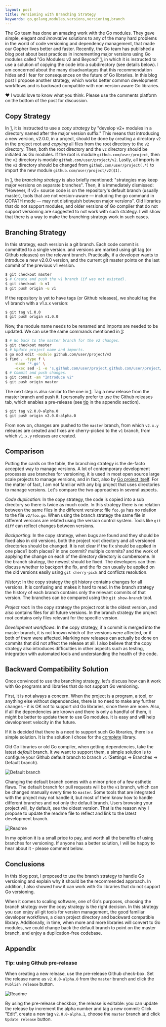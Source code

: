 ```yaml
---
layout: post
title: Versioning‌ ‌with‌ ‌Branching‌ ‌Strategy‌
keywords: go,golang,modules,versions,versioning,branch
---
```


The Go team has done an amazing work with the Go modules. They gave simple, elegant *and innovative* solutions to any of the many hard problems in the world of code versioning and dependency management, that made our Gopher lives better and faster. Recently, the Go team has published a blog post about best practices in incrementing major versions using Go modules called "Go Modules: v2 and Beyond" [1][1], in which it is instructed to use a solution of copying the code into a subdirectory (see details below). I am concerned about the many disadvantages that this recommendation hides and I fear for consequences on the future of Go libraries. In this blog post I propose another strategy, which works better common development workflows and is backward compatible with non version aware Go libraries.


:heart: I would love to know what you think. Please use the comments platform on the bottom of the post for discussion.

## Copy Strategy

In [1][1], it is instructed to use a *copy strategy* by "develop v2+ modules in a directory named after the major version suffix." This means that introducing a new version, v2.0.0, in a project, should be done by creating a directory `v2` in the project root and *copying* all files from the root directory to the `v2` directory. Then, both the root directory and the `v2` directory should be initiated as Go modules. If the root is module `github.com/user/project`, then the `v2` directory is module `github.com/user/project/v2`. Lastly, all imports in the `v2` directory should be changed from `github.com/user/project(.*)` to import the new module `github.com/user/project/v2($1)`.

In [1][1], the *branching strategy* is also briefly mentioned: "strategies may keep major versions on separate branches". Then, it is immediately dismissed: "However, if v2+ source code is on the repository's default branch (usually master), tools that are not version-aware — including the go command in GOPATH mode — may not distinguish between major versions". Old libraries that do not support modules, and older versions of Go compiler that do not support versioning are suggested to not work with such strategy. I will show that there is a way to make the branching strategy work in such cases.

## Branching Strategy

In this strategy, each version is a git branch. Each code commit is committed to a single version. and versions are marked using git tag (or Github releases) on the relevant branch. Practically, if a developer wants to introduce a new v2.0.0 version, and the current git master points on the last commit of the previous v1 version.

```bash
$ git checkout master
$ # Create and push the v1 branch (if was not existed).
$ git checkout -b v1
$ git push origin -u v1
```

If the repository is yet to have tags (or Github releases), we should tag the v1 branch with a v1.x.x version:

```bash
$ git tag v1.0.0
$ git push origin v1.0.0
```

Now, the module name needs to be renamed and imports are needed to be updated. We can use the same commands mentioned in [1][1]:

```bash
$ # Go back to the master branch for the v2 changes.
$ git checkout master
$ # Update project name and imports.
$ go mod edit -module github.com/user/project/v2
$ find . -type f \
    -name '*.go' \
    -exec sed -i -e 's,github.com/user/project,github.com/user/project/v2,g' {} \;
$ # Commit and push changes.
$ git commit -am "Introduce v2"
$ git push origin master
```

The next step is also similar to the one in [1][1]. Tag a new release from the master branch and push it. I personally prefer to use the Github releases tab, which enables a pre-release (see [tip](appendix) in the appendix section).

```bash
$ git tag v2.0.0-alpha.0
$ git push origin v2.0.0-alpha.0
```

From now on, changes are pushed to the `master` branch, from which `v2.x.y` releases are created and fixes are cherry-picked to the `v1` branch, from which `v1.x.y` releases are created.

## Comparison

Putting the cards on the table, the branching strategy is the de-facto accepted way to manage versions. A lot of contemporary development processes use branches for versioning, it is used in most open source large scale projects to manage versions, and in fact, also by [Go project itself](https://github.com/golang/go/branches). For the matter of fact, I am not familiar with any big project that uses directories to manage versions. Let's compare the two approaches in several aspects.

*Code duplication*: In the copy strategy, the code is copied into a sub directory so there is twice as much code. In this strategy there is no relation between the same files in the different versions: file `foo.go` has no relation to the file `v2/foo.go`. When using the branch strategy the same file in different versions are related using the version control system. Tools like `git diff` can reflect changes between versions.

*Backporting*: In the copy strategy, when bugs are found and they should be fixed also in old versions, both the project root directory and all versioned directories should be changed. It is not clear if the fix should be applied in one place? both places? in one commit? multiple commits? and the work of applying the change on each of the directory directory is cumbersome. In the branch strategy, the newest should be fixed. The developers can then discuss whether to backport the fix, and the fix can usually be applied on the old versions easily using `git cherry-pick` and conflicts resolution.

*History*: In the copy strategy the git history contains changes for all versions. It is confusing and makes it hard to read. In the branch strategy the history of each branch contains only the relevant commits of that version. The branches can be compared using the `git show-branch` tool.

*Project root*: In the copy strategy the project root is the oldest version, and also contains files for all future versions. In the branch strategy the project root contains only files relevant for the specific version.

*Development workflows*: In the copy strategy, if a commit is merged into the master branch, it is not known which of the versions were affected, or if both of them were affected. Marking new releases can actually be done on commits that did not affect the release at all. I also believe that the copy strategy also introduces difficulties in other aspects such as testing, integration with automated tools and understanding the health of the code.

## Backward Compatibility Solution

Once convinced to use the branching strategy, let's discuss how can it work with Go programs and libraries that do not support Go versioning.

First, it is not always a concern. When the project is a program, a tool, or anything else without dependencies, there is no need to make any further changes - it is OK not to support old Go libraries, since there are none. Also, if all the dependencies are known and there is only a handful of them, it might be better to update them to use Go modules. It is easy and will help development velocity in the future.

If it is decided that there is a need to support such Go libraries, there is a simple solution. It is the solution I chose for the [complete](https://github.com/posener/complete) library.

Old Go libraries or old Go compiler, when getting dependencies, take the latest *default* branch. It we want to support them, a simple solution is to configure your Github default branch to branch `v1` (Settings -> Branches -> Default branch).

![Default branch](/images/branch-strategy/default-branch.png)

Changing the default branch comes with a minor price of a few esthetic flaws. The default branch for pull requests will be the `v1` branch, which can be changed manually every time to `master`. Some tools that are integrated with the project may not handle it, but most of them know how to handle different branches and not only the default branch. Users browsing your project will, by default, see the oldest version. That is the reason why I propose to update the readme file to reflect and link to the latest development branch.

![Readme](/images/branch-strategy/readme.png)

In my opinion it is a small price to pay, and worth all the benefits of using branches for versioning. If anyone has a better solution, I will be happy to hear about it - please comment below.

## Conclusions

In this blog post, I proposed to use the branch strategy to handle Go versioning and explain why it should be the recommended approach. In addition, I also showed how it can work with Go libraries that do not support Go versioning.

When it comes to scaling software, one of Go's purposes, choosing the branch strategy over the copy strategy is the right decision. In this strategy you can enjoy all git tools for version management, the good familiar developer workflows, a clean project directory and backward compatible library. Additionally, in time, when more and more libraries will convert to Go modules, we could change back the default branch to point on the master branch, and enjoy a duplication-free codebase.

## Appendix

### Tip: using Github pre-release

When creating a new release, use the pre-release Github check-box. Set the release name as `v2.0.0-alpha.0` from the `master` branch and click the `Publish release` button.

![Readme](/images/branch-strategy/pre-release.png)


By using the pre-release checkbox, the release is editable: you can update the release by increment the alpha number and tag a new commit: Click "Edit", create a new tag `v2.0.0-alpha.1`, choose the `master` branch and click `Update release` button.

[1]: https://blog.golang.org/v2-go-modules "Go Modules: v2 and Beyond"
